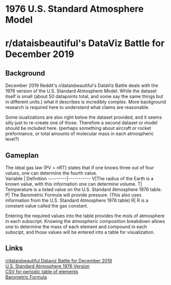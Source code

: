 # 1976 U.S. Standard Atmosphere Model
# r/dataisbeautiful's DataViz Battle for December 2019

## Background
December 2019 Reddit's r/dataisbeautiful's DataViz Battle deals with the 1976 version of the U.S. Standard Atmosphere Model. While the dataset itself is small (about 50 datapoints total, and some say the same things but in different units.) what it describes is incredibly complex. More background research is required here to understand what claims are reasonable. 

Some isualizations are also right below the dataset provided, and it seems silly just to re-create one of those. Therefore a second dataset or model should be included here. (perhaps something about aircraft or rocket preformance, or total amounts of molecular mass in each atmospheric level?) 

## Gameplan
The ideal gas law (PV = *n*RT) states that if one knows three out of four values, one can determine the fourth value.  
Variable | Definition
---------|-----------
V|The radius of the Earth is a known value, with this information one can determine volume.
T| Temperature is a listed value on the U.S. Standard Atmosphere 1976 table.
P| The Barometric Formula will provide pressure. (This also uses information from the U.S. Standard Atmosphere 1976 table)
R| R is a constant value called the gas constant.

Entering the required values into the table provides the mols of atmosphere in each subscript. Knowing the atmospheric composition breakdown allows one to determine the mass of each element and compound in each subscipt, and those values will be entered into a table for visualization.

## Links
[r/dataisbeautiful Dataviz Battle for December 2019](https://www.reddit.com/r/dataisbeautiful/comments/e7squa/battle_dataviz_battle_for_the_month_of_december/)  
[U.S. Standard Atmosphere 1976 Version](https://en.wikipedia.org/wiki/U.S._Standard_Atmosphere#1976_version)  
[CSV for periodic table of elements](https://gist.github.com/GoodmanSciences/c2dd862cd38f21b0ad36b8f96b4bf1ee)  
[Barometric Formula](https://en.wikipedia.org/wiki/Barometric_formula)